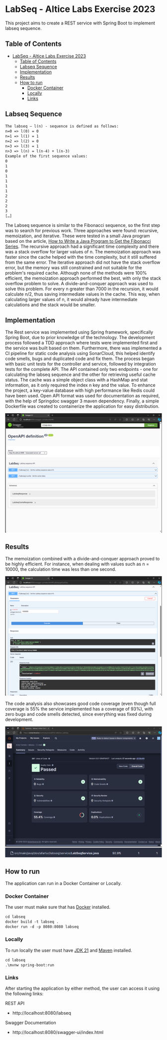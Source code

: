 # LabSeq - Altice Labs Exercise 2023

This project aims to create a REST service with Spring Boot to implement labseq sequence.

## Table of Contents

- [LabSeq - Altice Labs Exercise 2023](#labseq---altice-labs-exercise-2023)
  - [Table of Contents](#table-of-contents)
  - [Labseq Sequence](#labseq-sequence)
  - [Implementation](#implementation)
  - [Results](#results)
  - [How to run](#how-to-run)
    - [Docker Container](#docker-container)
    - [Locally](#locally)
    - [Links](#links)

## Labseq Sequence

```
The labseq – l(n) - sequence is defined as follows:
n=0 => l(0) = 0
n=1 => l(1) = 1
n=2 => l(2) = 0
n=3 => l(3) = 1
n>3 => l(n) = l(n-4) + l(n-3)
Example of the first sequence values:
0
1
0
1
1
1
1
2
2
2
3
[…]
```

The Labseq sequence is similar to the Fibonacci sequence, so the first step was to search for previous work. Three approaches were found: recursive, memoization, and iterative. These were tested in a small Java program based on the article, [How to Write a Java Program to Get the Fibonacci Series](https://www.freecodecamp.org/news/how-to-write-a-java-program-to-find-the-fibonacci-series/). The recursive approach had a significant time complexity and there was a stack overflow for larger values of n. The memoization approach was faster since the cache helped with the time complexity, but it still suffered from the same error. The iterative approach did not have the stack overflow error, but the memory was still constrained and not suitable for the problem's required cache. Although none of the methods were 100% efficient, the memoization approach performed the best, with only the stack overflow problem to solve. A divide-and-conquer approach was used to solve this problem. For every n greater than 7000 in the recursion, it would calculate n/2, thus saving intermediate values in the cache. This way, when calculating larger values of n, it would already have intermediate calculations and the stack would be smaller.

## Implementation

The Rest service was implemented using Spring framework, specifically Spring Boot, due to prior knowledge of the technology. The development process followed a TDD approach where tests were implemented first and the service was built based on them. Furthermore, there was implemented a CI pipeline for static code analysis using SonarCloud, this helped identify code smells, bugs and duplicated code and fix them. The process began with basic unit tests for the controller and service, followed by integration tests for the complete API. The API contained only two endpoints - one for calculating the labseq sequence and the other for retrieving useful cache status. The cache was a simple object class with a HashMap and stat information, as it only required the index n key and the value. To enhance the project, a key-value database with high performance like Redis could have been used. Open API format was used for documentation as required, with the help of Springdoc swagger 3 maven dependency. Finally, a simple Dockerfile was created to containerize the application for easy distribution.

![API](Images/api.png)

## Results

The memoization combined with a divide-and-conquer approach proved to be highly efficient. For instance, when dealing with values such as n = 10000, the calculation time was less than one second.

![Labseq for n = 100000](/Images/labseq100000.png)

The code analysis also showcases good code coverage (even though full coverage is 55% the service implemented has a coverage of 93%), with zero bugs and code smells detected, since everything was fixed during development.

![Sonar Cloud Global Analysis](Images/sonarcloud1.png)
![Sonar Cloud Service Coverage](Images/sonarcloud2.png)

## How to run

The application can run in a Docker Container or Locally.

### Docker Container

The user must make sure that has [Docker](https://www.docker.com/products/docker-desktop/) installed.

```
cd labseq
docker build -t labseq .
docker run -d -p 8080:8080 labseq
```

### Locally

To run locally the user must have [JDK 21](https://www.oracle.com/java/technologies/downloads/) and [Maven](https://maven.apache.org/) installed.

```
cd labseq
.\mvnw spring-boot:run
```

### Links

After starting the application by either method, the user can access it using the following links:

REST API
- http://localhost:8080/labseq

Swagger Documentation
- http://localhost:8080/swagger-ui/index.html
